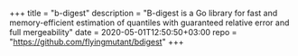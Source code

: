 +++
title = "b-digest"
description = "B-digest is a Go library for fast and memory-efficient estimation of quantiles with guaranteed relative error and full mergeability"
date = 2020-05-01T12:50:50+03:00
repo = "https://github.com/flyingmutant/bdigest"
+++
